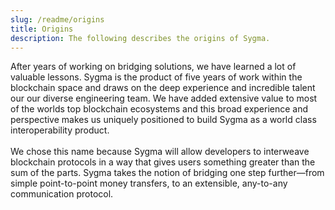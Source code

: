 ```yaml
---
slug: /readme/origins
title: Origins
description: The following describes the origins of Sygma.
---
```


After years of working on bridging solutions, we have learned a lot of valuable lessons. Sygma is the product of five years of work within the blockchain space and draws on the deep experience and incredible talent our our diverse engineering team. We have added extensive value to most of the worlds top blockchain ecosystems and this broad experience and perspective makes us uniquely positioned to build Sygma as a world class interoperability product. \
\
We chose this name because Sygma will allow developers to interweave blockchain protocols in a way that gives users something greater than the sum of the parts. Sygma takes the notion of bridging one step further—from simple point-to-point money transfers, to an extensible, any-to-any communication protocol.
